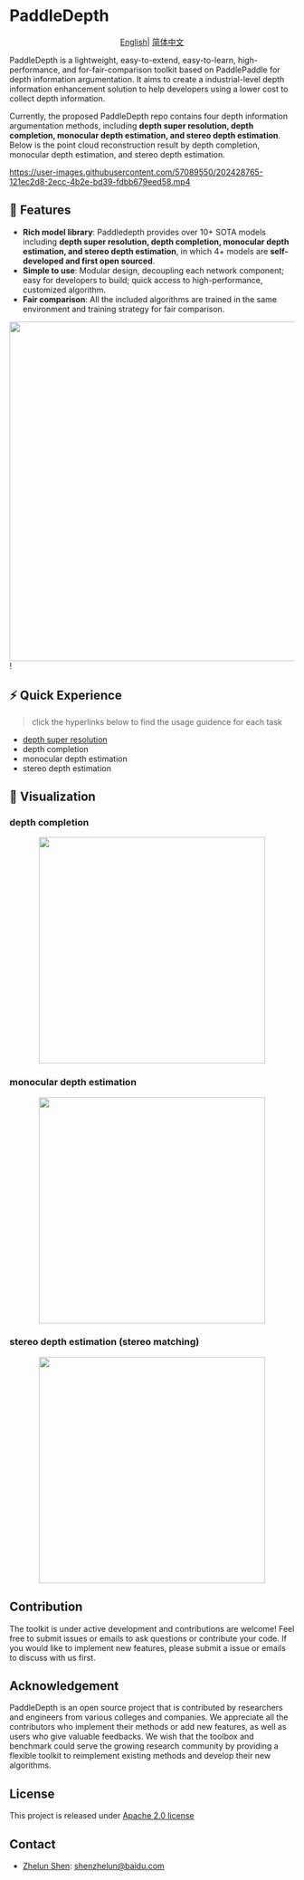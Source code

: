 # PaddleDepth

<div align="center">

[English](README.md)| [简体中文](README_ch.md)

</div>

PaddleDepth is a lightweight, easy-to-extend, easy-to-learn, high-performance, and for-fair-comparison toolkit based 
on PaddlePaddle for depth information argumentation. It aims to create a industrial-level depth information enhancement solution to help developers using a lower cost to collect depth information.


Currently, the proposed PaddleDepth repo contains four depth information argumentation methods, including **depth super resolution, depth completion, monocular depth estimation, and stereo depth estimation**. Below is the point cloud reconstruction result by depth completion, monocular depth estimation, and stereo depth estimation.

https://user-images.githubusercontent.com/57089550/202428765-121ec2d8-2ecc-4b2e-bd39-fdbb679eed58.mp4



## 🌟 Features

- **Rich model library**: Paddledepth provides over 10+ SOTA models including **depth super resolution, depth completion, monocular depth estimation, and stereo depth estimation**, in which 4+ models are **self-developed and first open sourced**.
- **Simple to use**: Modular design, decoupling each network component; easy for developers to build; quick access to high-performance, customized algorithm.
- **Fair comparison**: All the included algorithms are trained in the same environment and training strategy for fair comparison.

<div align="center">
    <img src="https://user-images.githubusercontent.com/57089550/202442074-5c4a38a6-cefb-41de-8cec-55f442633c68.png" width = "600" />
</div>!


## ⚡ Quick Experience
> click the hyperlinks below to find the usage guidence for each task
- [depth super resolution](./Depth_super_resolution/README.md)
- depth completion
- monocular depth estimation
- stereo depth estimation


<a name="效果展示"></a>

## 👀 Visualization


### depth completion
<div align="center">
    <img src="https://github.com/PaddlePaddle/PaddleDepth/blob/develop/docs/images/completion.gif" width = "400" />
</div>

### monocular depth estimation
<div align="center">
    <img src="https://github.com/PaddlePaddle/PaddleDepth/blob/develop/docs/images/monocular.gif" width = "400" />
</div>

### stereo depth estimation (stereo matching)
<div align="center">
    <img src="https://github.com/PaddlePaddle/PaddleDepth/blob/develop/docs/images/stereo.gif" width = "400" />
</div>



## Contribution

The toolkit is under active development and contributions are welcome!  Feel free to submit issues or emails to ask questions or contribute your code. 
If you would like to implement new features, please submit a issue or emails to discuss with us first.

## Acknowledgement
PaddleDepth is an open source project that is contributed by researchers and engineers 
from various colleges and companies. 
We appreciate all the contributors who implement their methods or add new features, 
as well as users who give valuable feedbacks. 
We wish that the toolbox and benchmark could serve the growing research community by 
providing a flexible toolkit to reimplement existing methods and develop their new algorithms.

## License
This project is released under <a href="https://github.com/PaddlePaddle/PaddleDepth/blob/develop/LICENSE">Apache 2.0 license</a>

## Contact

- [Zhelun Shen](https://github.com/gallenszl): shenzhelun@baidu.com
